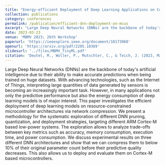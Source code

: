 ```yaml
---
title: "Energy-efficient Deployment of Deep Learning Applications on Cortex-M based Microcontrollers using Deep Compression"
collection: publications
category: conferences
permalink: /publication/efficient-dnn-deployment-on-mcus
excerpt: "Large Deep Neural Networks (DNNs) are the backbone of today's artificial intelligence due to their ability to make accurate predictions when being trained on huge datasets. With advancing technologies, such as the Internet of Things, interpreting large quantities of data generated by sensors is becoming an increasingly important task. However, in many applications not only the predictive performance but also the energy consumption of deep learning models is of major interest. This paper investigates the efficient deployment of deep learning models on resource-constrained microcontroller architectures via network compression. We present a methodology for the systematic exploration of different DNN pruning, quantization, and deployment strategies, targeting different ARM Cortex-M based low-power systems. The exploration allows to analyze trade-offs between key metrics such as accuracy, memory consumption, execution time, and power consumption. We discuss experimental results on three different DNN architectures and show that we can compress them to below 10% of their original parameter count before their predictive quality decreases. This also allows us to deploy and evaluate them on Cortex-M based microcontrollers."
date: 2023-03-23
venue: 'MBMV 2023; 26th Workshop'
paperurl: 'https://ieeexplore.ieee.org/document/10173060'
openurl: 'https://arxiv.org/pdf/2205.10369'
slidesurl: '../files/MBMV_TinyML.pdf'
citation: 'Deutel, M., Woller, P., Mutschler, C., & Teich, J. (2023, March). Energy-efficient Deployment of Deep Learning Applications on Cortex-M based Microcontrollers using Deep Compression. In MBMV 2023; 26th Workshop (pp. 1-12). VDE.'
---
```


Large Deep Neural Networks (DNNs) are the backbone of today's artificial intelligence due to their ability to make accurate predictions when being trained on huge datasets. With advancing technologies, such as the Internet of Things, interpreting large quantities of data generated by sensors is becoming an increasingly important task. However, in many applications not only the predictive performance but also the energy consumption of deep learning models is of major interest. This paper investigates the efficient deployment of deep learning models on resource-constrained microcontroller architectures via network compression. We present a methodology for the systematic exploration of different DNN pruning, quantization, and deployment strategies, targeting different ARM Cortex-M based low-power systems. The exploration allows to analyze trade-offs between key metrics such as accuracy, memory consumption, execution time, and power consumption. We discuss experimental results on three different DNN architectures and show that we can compress them to below 10% of their original parameter count before their predictive quality decreases. This also allows us to deploy and evaluate them on Cortex-M based microcontrollers.